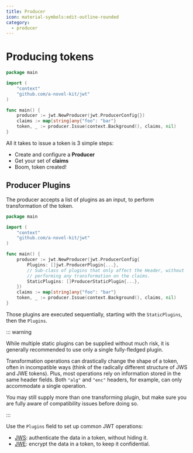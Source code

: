 ```yaml
---
title: Producer
icon: material-symbols:edit-outline-rounded
category:
  - producer
---
```


# Producing tokens

```go
package main

import (
	"context"
	"github.com/a-novel-kit/jwt"
)

func main() {
	producer := jwt.NewProducer(jwt.ProducerConfig{})
	claims := map[string]any{"foo": "bar"}
	token, _ := producer.Issue(context.Background(), claims, nil)
}
```

All it takes to issue a token is 3 simple steps:

- Create and configure a **Producer**
- Get your set of **claims**
- Boom, token created!

## Producer Plugins

The producer accepts a list of plugins as an input, to perform transformation of the token.

```go
package main

import (
	"context"
	"github.com/a-novel-kit/jwt"
)

func main() {
	producer := jwt.NewProducer(jwt.ProducerConfig{
		Plugins: []jwt.ProducerPlugin{...},
		// Sub-class of plugins that only affect the Header, without
		// performing any transformation on the claims.
		StaticPlugins: []ProducerStaticPlugin{...},
	})
	claims := map[string]any{"foo": "bar"}
	token, _ := producer.Issue(context.Background(), claims, nil)
}
```

Those plugins are executed sequentially, starting with the `StaticPlugins`, then the `Plugins`.

::: warning

While multiple static plugins can be supplied without much risk, it is generally recommended to use only a single
fully-fledged plugin.

Transformation operations can drastically change the shape of a token, often in incompatible
ways (think of the radically different structure of JWS and JWE tokens). Plus, most operations rely on information
stored in the same header fields. Both `"alg"` and `"enc"` headers, for example, can only accommodate a single
operation.

You may still supply more than one transforming plugin, but make sure you are fully aware of compatibility issues
before doing so.

:::

Use the `Plugins` field to set up common JWT operations:

- [JWS](./signature.md): authenticate the data in a token, without hiding it.
- [JWE](./encryption/README.md): encrypt the data in a token, to keep it confidential.
